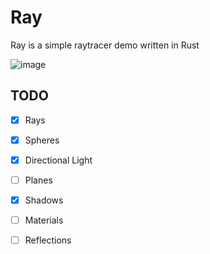 # Ray
Ray is a simple raytracer demo written in Rust

![image](https://user-images.githubusercontent.com/43417195/148454654-9230e843-7782-4588-8d37-51e47f71e538.png)

## TODO
- [x] Rays
- [x] Spheres 
- [x] Directional Light 
- [ ] Planes
- [x] Shadows
- [ ] Materials 
- [ ] Reflections


